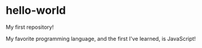# hello-world
My first repository!

My favorite programming language, and the first I've learned, is JavaScript!
